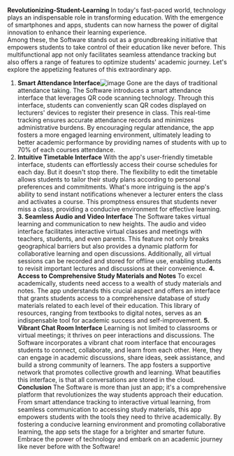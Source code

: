 **Revolutionizing-Student-Learning**
In today's fast-paced world, technology plays an indispensable role in transforming education. With the emergence of smartphones and apps, students can now harness the power of digital innovation to enhance their learning experience. <br> Among these, the Software stands out as a groundbreaking initiative that empowers students to take control of their education like never before. This multifunctional app not only facilitates seamless attendance tracking but also offers a range of features to optimize students' academic journey. Let's explore the appetizing features of this extraordinary app.
1. **Smart Attendance Interface**![image](https://github.com/Chifrica/Revolutionizing-Student-Learning/assets/76081468/922d6aa9-6d90-4442-8819-aaaa815fdc17)
Gone are the days of traditional attendance taking. The Software introduces a smart attendance interface that leverages QR code scanning technology. Through this interface, students can conveniently scan QR codes displayed on lecturers' devices to register their presence in class. This real-time tracking ensures accurate attendance records and minimizes administrative burdens. By encouraging regular attendance, the app fosters a more engaged learning environment, ultimately leading to better academic performance by providing names of students with up to 70% of each courses attendance.
2. **Intuitive Timetable Interface**
With the app's user-friendly timetable interface, students can effortlessly access their course schedules for each day. But it doesn't stop there. The flexibility to edit the timetable allows students to tailor their study plans according to personal preferences and commitments. What's more intriguing is the app's ability to send instant notifications whenever a lecturer enters the class and activates a course. This promptness ensures that students never miss a class, providing a conducive environment for effective learning.
**3. Seamless Audio and Video Interface**
The Software takes virtual learning and communication to new heights. The audio and video interface facilitates interactive virtual classes and meetings with teachers, students, and even parents. This feature not only breaks geographical barriers but also provides a dynamic platform for collaborative learning and open discussions. Additionally, all virtual sessions can be recorded and stored for offline use, enabling students to revisit important lectures and discussions at their convenience.
**4. Access to Comprehensive Study Materials and Notes**
To excel academically, students need access to a wealth of study materials and notes. The app understands this crucial aspect and offers an interface that grants students access to a comprehensive database of study materials related to each level of their education. This library of resources, ranging from textbooks to digital notes, serves as an indispensable tool for academic success and self-improvement.
**5. Vibrant Chat Room Interface**
Learning is not limited to classrooms or virtual meetings; it thrives on peer interactions and discussions. The Software incorporates a vibrant chat room interface that encourages students to connect, collaborate, and learn from each other. Here, they can engage in academic discussions, share ideas, seek assistance, and build a strong community of learners. The app fosters a supportive network that promotes collective growth and learning. What beautifies this interface, is that all conversations are stored in the cloud.
**Conclusion**
The Software is more than just an app; it's a comprehensive platform that revolutionizes the way students approach their education. From smart attendance tracking to interactive virtual learning, from seamless communication to accessing study materials, this app empowers students with the tools they need to thrive academically. By fostering a conducive learning environment and promoting collaborative learning, the app sets the stage for a brighter and smarter future. Embrace the power of technology and embark on an academic journey like never before with the Software!
